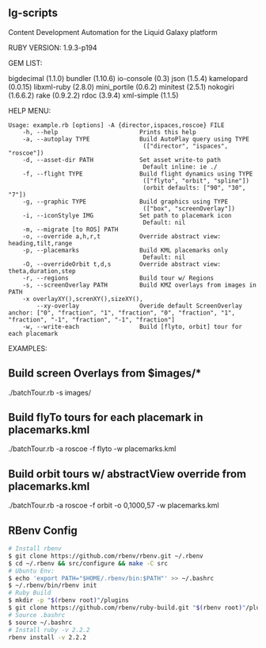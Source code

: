 ## lg-scripts
Content Development Automation for the Liquid Galaxy platform

RUBY VERSION:
1.9.3-p194
 
GEM LIST:

bigdecimal (1.1.0)
bundler (1.10.6)
io-console (0.3)
json (1.5.4)
kamelopard (0.0.15)
libxml-ruby (2.8.0)
mini_portile (0.6.2)
minitest (2.5.1)
nokogiri (1.6.6.2)
rake (0.9.2.2)
rdoc (3.9.4)
xml-simple (1.1.5)

HELP MENU:

```
Usage: example.rb [options] -A {director,ispaces,roscoe} FILE
    -h, --help                       Prints this help
    -a, --autoplay TYPE              Build AutoPlay query using TYPE
                                      (["director", "ispaces", "roscoe"])
    -d, --asset-dir PATH             Set asset write-to path
                                      Default inline: ie ./
    -f, --flight TYPE                Build flight dynamics using TYPE
                                      (["flyto", "orbit", "spline"])
                                      (orbit defaults: ["90", "30", "7"])
    -g, --graphic TYPE               Build graphics using TYPE
                                      (["box", "screenOverlay"])
    -i, --iconStylye IMG             Set path to placemark icon
                                      Default: nil
    -m, --migrate [to ROS] PATH
    -o, --override a,h,r,t           Override abstract view: heading,tilt,range
    -p, --placemarks                 Build KML placemarks only
                                      Default: nil
    -O, --overrideOrbit t,d,s        Override abstract view: theta,duration,step
    -r, --regions                    Build tour w/ Regions
    -s, --screenOverlay PATH         Build KMZ overlays from images in PATH
    -x overlayXY(),screnXY(),sizeXY(),
        --xy-overlay                 Overide default ScreenOverlay anchor: ["0", "fraction", "1", "fraction", "0", "fraction", "1", "fraction", "-1", "fraction", "-1", "fraction"]
    -w, --write-each                 Build [flyto, orbit] tour for each placemark
```

EXAMPLES:

## Build screen Overlays from $images/*
./batchTour.rb -s images/

## Build flyTo tours for each placemark in placemarks.kml
./batchTour.rb -a roscoe -f flyto -w placemarks.kml

## Build orbit tours w/ abstractView override from placemarks.kml
./batchTour.rb -a roscoe -f orbit -o 0,1000,57 -w placemarks.kml

## RBenv Config

```bash
# Install rbenv
$ git clone https://github.com/rbenv/rbenv.git ~/.rbenv
$ cd ~/.rbenv && src/configure && make -C src
# Ubuntu Env:
$ echo 'export PATH="$HOME/.rbenv/bin:$PATH"' >> ~/.bashrc
$ ~/.rbenv/bin/rbenv init
# Ruby Build
$ mkdir -p "$(rbenv root)"/plugins
$ git clone https://github.com/rbenv/ruby-build.git "$(rbenv root)"/plugins/ruby-build
# Source .bashrc
$ source ~/.bashrc
# Install ruby -v 2.2.2
rbenv install -v 2.2.2
```
